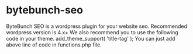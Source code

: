 # bytebunch-seo
ByteBunch SEO is a wordpress plugin for your website seo. 
Recommended wordpress version is 4.x+ 
We also recommend you to use the following code in your theme. 
add_theme_support( 'title-tag' ); 
You can just add above line of code in functions.php file.
